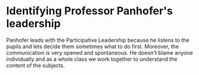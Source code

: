 # Identifying Professor Panhofer's leadership

Panhofer leads with the Participative Leadership because he listens to the pupils and lets decide them sometimes what to do first.
Moreover, the communication is very opened and spontaneous. He doesn't blame anyone individually and as a whole class we work together to understand the content of the subjects.
